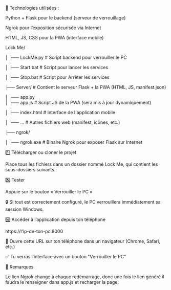 🧰 Technologies utilisées :

Python + Flask pour le backend (serveur de verrouillage)

Ngrok pour l’exposition sécurisée via Internet

HTML, JS, CSS pour la PWA (interface mobile)

Lock Me/

│    ├── LockMe.py      # Script backend pour verrouiller le PC

│    ├── Start.bat      # Script pour lancer les services

│    ├── Stop.bat       # Script pour Arrêter les services

├── Server/             # Contient le serveur Flask + la PWA (HTML, JS, manifest.json)

│   ├── app.py       
│   ├── app.js          # Script JS de la PWA (sera mis à jour dynamiquement)

│   ├── index.html      # Interface de l'application mobile

│   └── ...             # Autres fichiers web (manifest, icônes, etc.)

├── ngrok/

│   ├── ngrok.exe       # Binaire Ngrok pour exposer Flask sur Internet

1️⃣ Télécharger ou cloner le projet

Place tous les fichiers dans un dossier nommé Lock Me, qui contient les sous-dossiers suivants :

5️⃣ Tester

Appuie sur le bouton « Verrouiller le PC »

🔒 Si tout est correctement configuré, le PC verrouillera immédiatement sa session Windows.

4️⃣ Accéder à l’application depuis ton téléphone

https://l'ip-de-ton-pc:8000

📱 Ouvre cette URL sur ton téléphone dans un navigateur (Chrome, Safari, etc.)

✅ Tu verras l’interface avec un bouton "Verrouiller le PC"

📝 Remarques

Le lien Ngrok change à chaque redémarrage, donc une fois le lien généré il faudra le renseigner dans app.js et recharger la page.
